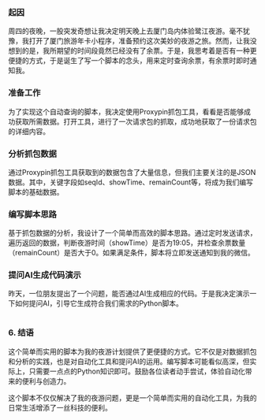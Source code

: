 ### 起因

周四的夜晚，一股突发奇想让我决定明天晚上去厦门岛内体验鹭江夜游。毫不犹豫，我打开了厦门旅游年卡小程序，准备预约这次美妙的夜游之旅。然而，让我没想到的是，我所期望的时间段竟然已经没有了余票。于是，我思考着是否有一种更便捷的方式，于是诞生了写一个脚本的念头，用来定时查询余票，有余票时即时通知我。

### 准备工作

为了实现这个自动查询的脚本，我决定使用Proxypin抓包工具，看看是否能够成功获取所需数据。打开工具，进行了一次请求包的抓取，成功地获取了一份请求包的详细内容。

### 分析抓包数据

通过Proxypin抓包工具获取到的数据包含了大量信息，但我们主要关注的是JSON数据。其中，关键字段如seqId、showTime、remainCount等，将成为我们编写脚本的基础数据。

### 编写脚本思路

基于抓包数据的分析，我设计了一个简单而高效的脚本思路。通过定时发送请求，遍历返回的数据，判断夜游时间（showTime）是否为19:05，并检查余票数量（remainCount）是否大于0。如果满足条件，脚本将立即发送通知到我的微信。

### 提问AI生成代码演示

昨天，一位朋友提出了一个问题，能否通过AI生成相应的代码。于是我决定演示一下如何提问AI，引导它生成符合我们需求的Python脚本。

```

```

### 6. 结语

这个简单而实用的脚本为我的夜游计划提供了更便捷的方式。它不仅是对数据抓包和分析的实践，也是对自动化工具和提问AI的运用。编写脚本可能看似高深，但实际上，只需要一点点的Python知识即可。鼓励各位读者动手尝试，体验自动化带来的便利与创造力。

这个脚本不仅仅解决了我的夜游问题，更是一个简单而实用的自动化工具，为我的日常生活增添了一丝科技的便利。